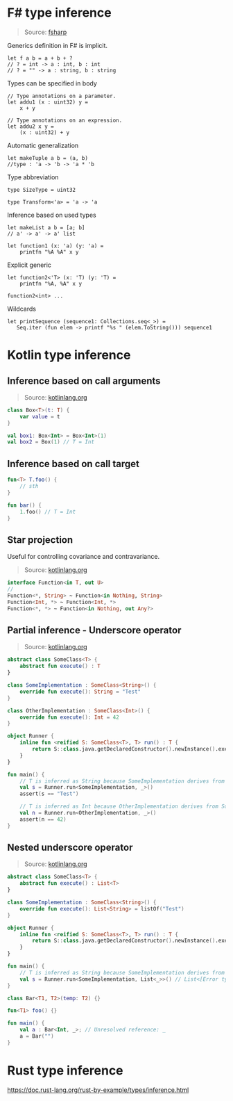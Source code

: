 # F# type inference

>Source: [fsharp](https://learn.microsoft.com/en-us/dotnet/fsharp/language-reference/type-inference)

Generics definition in F# is implicit.

```F#
let f a b = a + b + ?
// ? = int -> a : int, b : int
// ? = "" -> a : string, b : string
```

Types can be specified in body

```F#
// Type annotations on a parameter.
let addu1 (x : uint32) y =
    x + y

// Type annotations on an expression.
let addu2 x y =
    (x : uint32) + y
```

Automatic generalization
```F#
let makeTuple a b = (a, b)
//type : 'a -> 'b -> 'a * 'b
```

Type abbreviation

```F#
type SizeType = uint32

type Transform<'a> = 'a -> 'a
```

Inference based on used types

```F#
let makeList a b = [a; b]
// a' -> a' -> a' list
```

```F#
let function1 (x: 'a) (y: 'a) =
    printfn "%A %A" x y
```

Explicit generic

```F#
let function2<'T> (x: 'T) (y: 'T) =
    printfn "%A, %A" x y

function2<int> ...
```

Wildcards

```F#
let printSequence (sequence1: Collections.seq<_>) =
   Seq.iter (fun elem -> printf "%s " (elem.ToString())) sequence1
```

# Kotlin type inference

## Inference based on call arguments

> Source: [kotlinlang.org](https://kotlinlang.org/docs/generics.html)

```kotlin
class Box<T>(t: T) {
    var value = t
}

val box1: Box<Int> = Box<Int>(1)
val box2 = Box(1) // T = Int
```

## Inference based on call target

```kotlin
fun<T> T.foo() {
    // sth
}

fun bar() {
    1.foo() // T = Int
}

```

## Star projection

Useful for controlling covariance and contravariance.

> Source: [kotlinlang.org](https://kotlinlang.org/docs/generics.html)

```kotlin
interface Function<in T, out U>
//
Function<*, String> ~ Function<in Nothing, String>
Function<Int, *> ~ Function<Int, *>
Function<*, *> ~ Function<in Nothing, out Any?>
```


## Partial inference - Underscore operator

> Source: [kotlinlang.org](https://kotlinlang.org/docs/generics.html)

```kotlin
abstract class SomeClass<T> {
    abstract fun execute() : T
}

class SomeImplementation : SomeClass<String>() {
    override fun execute(): String = "Test"
}

class OtherImplementation : SomeClass<Int>() {
    override fun execute(): Int = 42
}

object Runner {
    inline fun <reified S: SomeClass<T>, T> run() : T {
        return S::class.java.getDeclaredConstructor().newInstance().execute()
    }
}

fun main() {
    // T is inferred as String because SomeImplementation derives from SomeClass<String>
    val s = Runner.run<SomeImplementation, _>()
    assert(s == "Test")

    // T is inferred as Int because OtherImplementation derives from SomeClass<Int>
    val n = Runner.run<OtherImplementation, _>()
    assert(n == 42)
}
``` 

## Nested underscore operator

> Source: [kotlinlang.org](https://kotlinlang.org/docs/generics.html)

```kotlin
abstract class SomeClass<T> {
    abstract fun execute() : List<T>
}

class SomeImplementation : SomeClass<String>() {
    override fun execute(): List<String> = listOf("Test")
}

object Runner {
    inline fun <reified S: SomeClass<T>, T> run() : T {
        return S::class.java.getDeclaredConstructor().newInstance().execute()
    }
}

fun main() {
    // T is inferred as String because SomeImplementation derives from SomeClass<String>
    val s = Runner.run<SomeImplementation, List<_>>() // List<[Error type: Unresolved type for _]>
}
```

```kotlin
class Bar<T1, T2>(temp: T2) {}

fun<T1> foo() {}

fun main() {
    val a : Bar<Int, _>; // Unresolved reference: _
    a = Bar("")
}

```

# Rust type inference

https://doc.rust-lang.org/rust-by-example/types/inference.html
